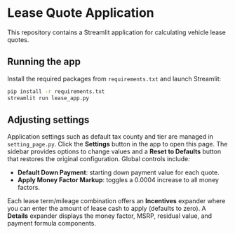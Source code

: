 # Lease Quote Application

This repository contains a Streamlit application for calculating vehicle lease quotes.

## Running the app

Install the required packages from `requirements.txt` and launch Streamlit:

```bash
pip install -r requirements.txt
streamlit run lease_app.py
```

## Adjusting settings

Application settings such as default tax county and tier are managed in
`setting_page.py`. Click the **Settings** button in the app to open this page.
The sidebar provides options to change values and a **Reset to Defaults** button
that restores the original configuration. Global controls include:

- **Default Down Payment**: starting down payment value for each quote.
- **Apply Money Factor Markup**: toggles a 0.0004 increase to all money factors.

Each lease term/mileage combination offers an **Incentives** expander where you
can enter the amount of lease cash to apply (defaults to zero). A **Details**
expander displays the money factor, MSRP, residual value, and payment formula
components.
